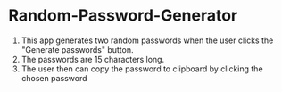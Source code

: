 # Random-Password-Generator

1. This app generates two random passwords when the user clicks the "Generate passwords" button. 
2. The passwords are 15 characters long.
3. The user then can copy the password to clipboard by clicking the chosen password
